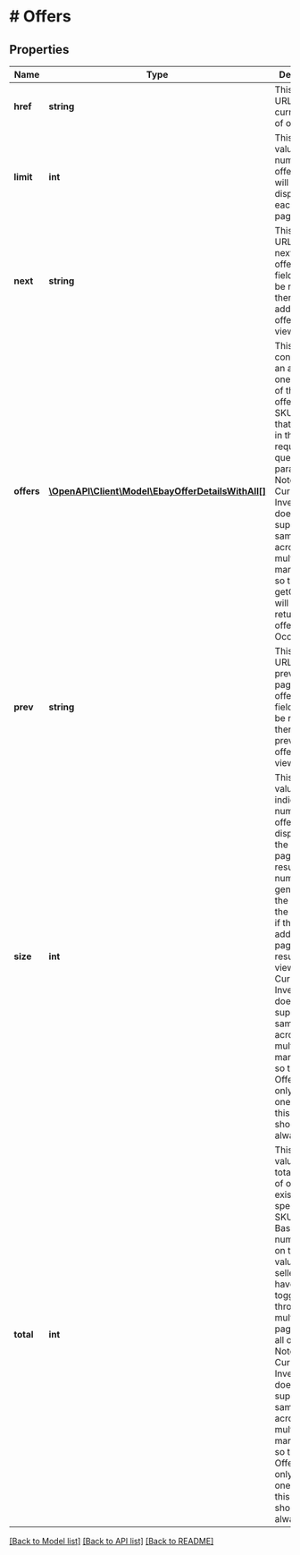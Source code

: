 # # Offers

## Properties

Name | Type | Description | Notes
------------ | ------------- | ------------- | -------------
**href** | **string** | This is the URL to the current page of offers. | [optional] 
**limit** | **int** | This integer value is the number of offers that will be displayed on each results page. | [optional] 
**next** | **string** | This is the URL to the next page of offers. This field will only be returned if there are additional offers to view. | [optional] 
**offers** | [**\OpenAPI\Client\Model\EbayOfferDetailsWithAll[]**](EbayOfferDetailsWithAll.md) | This container is an array of one or more of the seller&#39;s offers for the SKU value that is passed in through the required sku query parameter. Note: Currently, the Inventory API does not support the same SKU across multiple eBay marketplaces, so the getOffers call will only return one offer. Max Occurs: 25 | [optional] 
**prev** | **string** | This is the URL to the previous page of offers. This field will only be returned if there are previous offers to view. | [optional] 
**size** | **int** | This integer value indicates the number of offers being displayed on the current page of results. This number will generally be the same as the limit value if there are additional pages of results to view. Note: Currently, the Inventory API does not support the same SKU across multiple eBay marketplaces, so the Get Offers call will only return one offer, so this value should always be 1. | [optional] 
**total** | **int** | This integer value is the total number of offers that exist for the specified SKU value. Based on this number and on the limit value, the seller may have to toggle through multiple pages to view all offers. Note: Currently, the Inventory API does not support the same SKU across multiple eBay marketplaces, so the Get Offers call will only return one offer, so this value should always be 1. | [optional] 

[[Back to Model list]](../../README.md#documentation-for-models) [[Back to API list]](../../README.md#documentation-for-api-endpoints) [[Back to README]](../../README.md)


